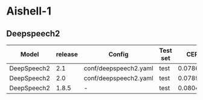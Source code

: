 # Aishell-1

## Deepspeech2 
| Model | release | Config | Test set |  CER |
| --- | --- | --- | --- | --- |
| DeepSpeech2 | 2.1 | conf/deepspeech2.yaml | test | 0.078671 |
| DeepSpeech2 | 2.0 | conf/deepspeech2.yaml | test | 0.078977 |
| DeepSpeech2 | 1.8.5 | - | test | 0.080447 |

